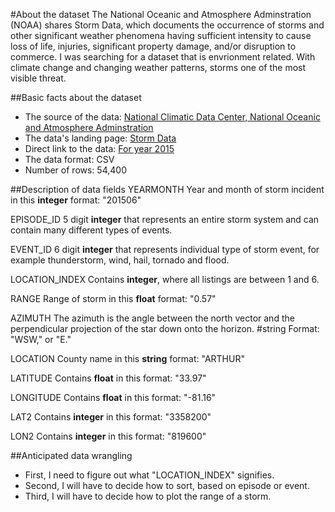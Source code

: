 #About the dataset
The National Oceanic and Atmosphere Adminstration (NOAA) shares Storm Data, which documents the occurrence of storms and other significant weather phenomena having sufficient intensity to cause loss of life, injuries, significant property damage, and/or disruption to commerce. I was searching for a dataset that is envrionment related. With climate change and changing weather patterns, storms one of the most visible threat. 

##Basic facts about the dataset
- The source of the data: [National Climatic Data Center, National Oceanic and Atmosphere Adminstration](http://www.ncdc.noaa.gov/)
- The data's landing page: [Storm Data](http://www.ncdc.noaa.gov/stormevents/ftp.jsp)
- Direct link to the data: [For year 2015](ftp://ftp.ncdc.noaa.gov/pub/data/swdi/stormevents/csvfiles/)
- The data format: CSV
- Number of rows: 54,400

##Description of data fields
YEARMONTH
Year and month of storm incident in this **integer** format: "201506"

EPISODE_ID
5 digit **integer** that represents an entire storm system and can contain many different types of events.

EVENT_ID
6 digit **integer** that represents individual type of storm event, for example thunderstorm, wind, hail, tornado and flood.

LOCATION_INDEX
Contains **integer**, where all listings are between 1 and 6. 

RANGE
Range of storm in this **float** format: "0.57"

AZIMUTH
The azimuth is the angle between the north vector and the perpendicular projection of the star down onto the horizon. #string Format: "WSW," or "E."

LOCATION
County name in this **string** format: "ARTHUR"

LATITUDE
Contains **float** in this format: "33.97"

LONGITUDE
Contains **float** in this format: "-81.16"

LAT2
Contains **integer** in this format: "3358200"

LON2
Contains **integer** in this format: "819600"

##Anticipated data wrangling
- First, I need to figure out what "LOCATION_INDEX" signifies. 
- Second, I will have to decide how to sort, based on episode or event. 
- Third, I will have to decide how to plot the range of a storm. 
